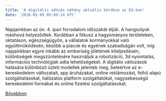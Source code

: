 ```yaml
---
title: 'A digitális adózás néhány aktuális kérdése az EU-ban'
date: '2018-05-09 05:49:14 UTC'
---
```


Napjainkban az ún. 4. ipari forradalom időszakát éljük. A hangsúlyok máshová helyeződtek. Korábban a fókusz a hagyományos területeken, oktatáson, egészségügyön, a vállalatok kormányokkal való együttműködésén, később a piacok és egyének szabadságán volt, míg napjainkban egyre inkább az emberiség jólétének kiteljesítésén, különbségek megszüntetésére használjuk a robotizáció, 3d nyomtatás, információs technológiák adta lehetőségeket. A digitális változások hatására különböző üzleti modellek jelentek meg, beleértve az e-kereskedelem változatait, app áruházakat, online reklámozást, felhő alapú szolgáltatásokat, hálózatos platform szolgáltatókat, nagysebességű kereskedelmi formákat és online fizetési szolgáltatásokat.


[Bővebben](https://ift.tt/2I1326b)
